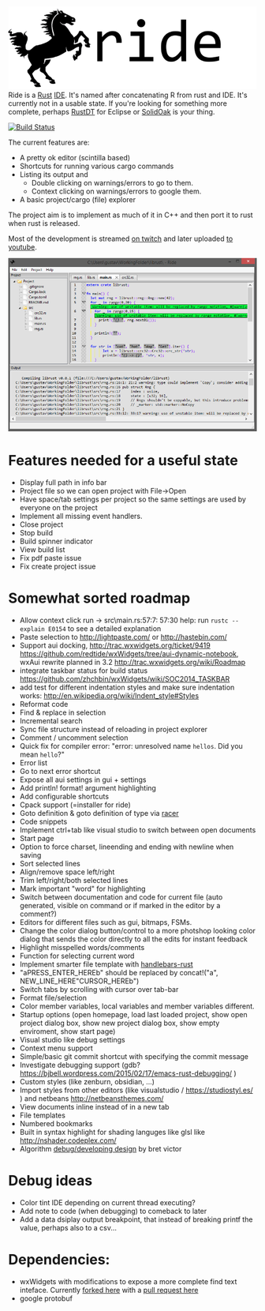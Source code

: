 ![screenshot](logo/256text.png)
Ride is a [Rust](http://www.rust-lang.org/) [IDE](https://en.wikipedia.org/wiki/Integrated_development_environment). It's named after concatenating R from rust and IDE. It's currently not in a usable state.
If you're looking for something more complete, perhaps [RustDT](http://rustdt.github.io/) for Eclipse or [SolidOak](https://github.com/oakes/SolidOak) is your thing.

[![Build Status](https://travis-ci.org/madeso/ride.svg)](https://travis-ci.org/madeso/ride)

The current features are:

* A pretty ok editor (scintilla based)
* Shortcuts for running various cargo commands
* Listing its output and
	- Double clicking on warnings/errors to go to them.
	- Context clicking on warnings/errors to google them.
* A basic project/cargo (file) explorer

The project aim is to implement as much of it in C++ and then port it to rust when rust is released.

Most of the development is streamed [on twitch](http://www.twitch.tv/imadesome) and later uploaded [to youtube](https://www.youtube.com/playlist?list=PLLZf3o2GDQ_hHiXd_xqL_ShzGcU44WMi3).

![screenshot](screenshots/3.png)

# Features needed for a useful state

* Display full path in info bar
* Project file so we can open project with File->Open
* Have space/tab settings per project so the same settings are used by everyone on the project
* Implement all missing event handlers.
* Close project
* Stop build
* Build spinner indicator
* View build list
* Fix pdf paste issue
* Fix create project issue

# Somewhat sorted roadmap

* Allow context click run -> src\main.rs:57:7: 57:30 help: run `rustc --explain E0154` to see a detailed explanation
* Paste selection to http://lightpaste.com/ or http://hastebin.com/
* Support aui docking, http://trac.wxwidgets.org/ticket/9419 https://github.com/redtide/wxWidgets/tree/aui-dynamic-notebook, wxAui rewrite planned in 3.2 http://trac.wxwidgets.org/wiki/Roadmap
* integrate taskbar status for build status https://github.com/zhchbin/wxWidgets/wiki/SOC2014_TASKBAR
* add test for different indentation styles and make sure indentation works: http://en.wikipedia.org/wiki/Indent_style#Styles
* Reformat code
* Find & replace in selection
* Incremental search
* Sync file structure instead of reloading in project explorer
* Comment / uncomment selection
* Quick fix for compiler error: "error: unresolved name `hellos`. Did you mean `hello`?"
* Error list
* Go to next error shortcut
* Expose all aui settings in gui + settings
* Add println! format! argument highlighting
* Add configurable shortcuts
* Cpack support (=installer for ride)
* Goto definition & goto definition of type via [racer](https://github.com/phildawes/racer)
* Code snippets
* Implement ctrl+tab like visual studio to switch between open documents
* Start page
* Option to force charset, lineending and ending with newline when saving
* Sort selected lines
* Align/remove space left/right
* Trim left/right/both selected lines
* Mark important "word" for highlighting
* Switch between documentation and code for current file (auto generated, visible on command or if marked in the editor by a comment?)
* Editors for different files such as gui, bitmaps, FSMs.
* Change the color dialog button/control to a more photshop looking color dialog that sends the color directly to all the edits for instant feedback
* Highlight misspelled words/comments
* Function for selecting current word
* Implement smarter file template with [handlebars-rust](https://github.com/sunng87/handlebars-rust/tree/master)
* "aPRESS_ENTER_HEREb" should be replaced by concat!("a", NEW_LINE_HERE"CURSOR_HEREb")
* Switch tabs by scrolling with cursor over tab-bar
* Format file/selection
* Color member variables, local variables and member variables different.
* Startup options (open homepage, load last loaded project, show open project dialog box, show new project dialog box, show empty enviroment, show start page)
* Visual studio like debug settings
* Context menu support
* Simple/basic git commit shortcut with specifying the commit message
* Investigate debugging support (gdb? https://bjbell.wordpress.com/2015/02/17/emacs-rust-debugging/ )
* Custom styles (like zenburn, obsidian, ...)
* Import styles from other editors (like visualstudio / https://studiostyl.es/ ) and netbeans http://netbeansthemes.com/
* View documents inline instead of in a new tab
* File templates
* Numbered bookmarks
* Built in syntax highlight for shading languges like glsl like http://nshader.codeplex.com/
* Algorithm [debug/developing design](https://vimeo.com/36579366) by bret victor

# Debug ideas

- Color tint IDE depending on current thread executing?
- Add note to code (when debugging) to comeback to later
- Add a data dsiplay output breakpoint, that instead of breaking printf the value, perhaps also to a csv...

# Dependencies:

 - wxWidgets with modifications to expose a more complete find text inteface. Currently [forked here](https://github.com/madeso/wxWidgets) with a [pull request here](https://github.com/wxWidgets/wxWidgets/pull/23)
 - google protobuf